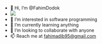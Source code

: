 - 👋 Hi, I’m @FahimDodok
- <img src="https://media1.tenor.com/m/SHfIrV3Ozc0AAAAC/spongebob-squarepants-squidward.gif">
- 👀 I’m interested in software programming
- 🌱 I’m currently learning anything
- 💞️ I’m looking to collaborate with anyone
- 📫 Reach me at fahimadib95@gmail.com

<!---
FahimDodok/FahimDodok is a ✨ special ✨ repository because its `README.md` (this file) appears on your GitHub profile.
You can click the Preview link to take a look at your changes.
--->
